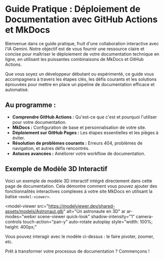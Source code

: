 # Guide Pratique : Déploiement de Documentation avec GitHub Actions et MkDocs

Bienvenue dans ce guide pratique, fruit d'une collaboration interactive avec l'IA Gemini. Notre objectif est de vous fournir une ressource claire et concise pour maîtriser le déploiement de votre documentation technique en ligne, en utilisant les puissantes combinaisons de MkDocs et GitHub Actions.

Que vous soyez un développeur débutant ou expérimenté, ce guide vous accompagnera à travers les étapes clés, les défis courants et les solutions éprouvées pour mettre en place un pipeline de documentation efficace et automatisé.

## Au programme :

*   **Comprendre GitHub Actions :** Qu'est-ce que c'est et pourquoi l'utiliser pour votre documentation.
*   **MkDocs :** Configuration de base et personnalisation de votre site.
*   **Déploiement sur GitHub Pages :** Les étapes essentielles et les pièges à éviter.
*   **Résolution de problèmes courants :** Erreurs 404, problèmes de navigation, et autres défis rencontrés.
*   **Astuces avancées :** Améliorer votre workflow de documentation.

## Exemple de Modèle 3D Interactif

Voici un exemple de modèle 3D interactif intégré directement dans cette page de documentation. Cela démontre comment vous pouvez ajouter des fonctionnalités interactives complexes à votre site MkDocs en utilisant la balise `<model-viewer>`.

<script type="module" src="https://unpkg.com/@google/model-viewer/dist/model-viewer.min.js"></script>

<model-viewer
  src="https://modelviewer.dev/shared-assets/models/Astronaut.glb"  <!-- Exemple de modèle GLB libre -->
  alt="Un astronaute en 3D"
  ar
  ar-modes="webxr scene-viewer quick-look"
  shadow-intensity="1"
  camera-controls
  touch-action="pan-y"
  auto-rotate
  autoplay
  style="width: 100%; height: 400px;"
></model-viewer>

Vous pouvez interagir avec le modèle ci-dessus : le faire pivoter, zoomer, etc.

Prêt à transformer votre processus de documentation ? Commençons !
